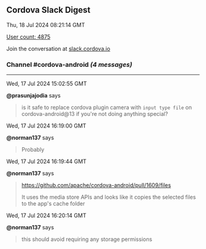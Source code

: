 ## Cordova Slack Digest
Thu, 18 Jul 2024 08:21:14 GMT

[User count: 4875](https://cordova.slack.com/)


Join the conversation at [slack.cordova.io](http://slack.cordova.io/)

### __Channel #cordova-android__ _(4 messages)_
---

Wed, 17 Jul 2024 15:02:55 GMT

__@prasunjajodia__ says 
> is it safe to replace cordova plugin camera with `input type file` on cordova-android@13 if you're not doing anything special?
> 

Wed, 17 Jul 2024 16:19:00 GMT

__@norman137__ says 
> Probably
> 

Wed, 17 Jul 2024 16:19:44 GMT

__@norman137__ says 
> <https://github.com/apache/cordova-android/pull/1609/files>
> 
> It uses the media store APIs and looks like it copies the selected files to the app's cache folder
> 

Wed, 17 Jul 2024 16:20:14 GMT

__@norman137__ says 
> this should avoid requiring any storage permissions
> 
